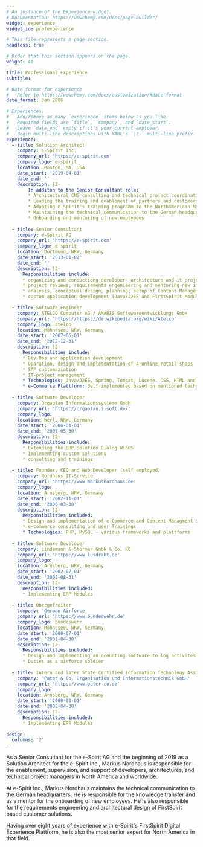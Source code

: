 ```yaml
---
# An instance of the Experience widget.
# Documentation: https://wowchemy.com/docs/page-builder/
widget: experience
widget_id: profexperience

# This file represents a page section.
headless: true

# Order that this section appears on the page.
weight: 40

title: Professional Experience
subtitle:

# Date format for experience
#   Refer to https://wowchemy.com/docs/customization/#date-format
date_format: Jan 2006

# Experiences.
#   Add/remove as many `experience` items below as you like.
#   Required fields are `title`, `company`, and `date_start`.
#   Leave `date_end` empty if it's your current employer.
#   Begin multi-line descriptions with YAML's `|2-` multi-line prefix.
experience:
  - title: Solution Architect
    company: e-Spirit Inc.
    company_url: 'https://e-spirit.com'
    company_logo: e-spirit
    location: Boston, MA, USA
    date_start: '2019-04-01'
    date_end: ''
    description: |2-
        In additon to the Senior Consultant role:
        * Architectural CMS consulting and technical project coordination
        * Leading the training and enablement of partners and customers
        * Adapting e-Spirit's training programm to the Northamerican Market
        * Maintaining the technical communication to the German headquarters
        * Onboarding and mentoring of new emplyoees
        
  - title: Senior Consultant
    company: e-Spirit AG
    company_url: 'https://e-spirit.com'
    company_logo: e-spirit
    location: Dortmund, NRW, Germany
    date_start: '2013-01-02'
    date_end: ''
    description: |2- 
      Responsibilities include:
      * organizing and conductiong developer- architecture and it project management trainings
      * project reviews, requirements engenieering and mentoring new implementation partners
      * analysis, conceptual design, planning, setup of Content Management Systems
      * custom application development (Java/J2EE and FirstSpirit Modules) including testing and documentation

  - title: Software Engineer
    company: ATELCO Computer AG / AMARIS Softewareentwicklungs GmbH
    company_url: 'https://https://de.wikipedia.org/wiki/Atelco'
    company_logo: atelco
    location: Möhnesee, NRW, Germany
    date_start: '2007-05-01'
    date_end: '2012-12-31'
    description: |2-
      Responsibilities include:
      * Dev-Ops and application development
      * Oparation, design and implementation of 4 online retail shops
      * SAP customaziation
      * IT-project management
      * Technologies: Java/J2EE, Spring, Tomcat, Lucene, CSS, HTML and other
      * e-Commerce Plattform: Self implemented based on mentioned technologies
  
  - title: Software Developer
    company: Orgaplan Informationssysteme GmbH
    company_url: 'https://orgaplan.i-soft.de/'
    company_logo: 
    location: Werl, NRW, Germany
    date_start: '2006-01-01'
    date_end: '2007-05-30'
    description: |2-
      Responsibilities include:
      * Extending the ERP Solution Dialog WinGS
      * Implementing custom solutions
      * consulting and trainings
  
  - title: Founder, CEO and Web Developer (self employed)
    company: Nordhaus IT-Service
    company_url: 'https://www.markusnordhaus.de'
    company_logo: 
    location: Arnsberg, NRW, Germany
    date_start: '2002-11-01'
    date_end: '2006-03-30'
    description: |2-
      Responsibilities included:
      * Design and implementation of e-Commerce and Content Managment Solutions
      * e-commerce consulting and user Trainings
      * Technologies: PHP, MySQL - various frameworks and plattforms
  
  - title: Software Developer
    company: Lindemann & Störmer GmbH & Co. KG
    company_url: 'https://www.lusdraht.de'
    company_logo: 
    location: Arnsberg, NRW, Germany
    date_start: '2002-07-01'
    date_end: '2002-08-31'
    description: |2-
      Responsibilities included:
      * Implementing ERP Modules
  
  - title: Obergefreiter
    company: 'German Airforce'
    company_url: 'https://www.bundeswehr.de'
    company_logo: bundeswehr
    location: Möhnesee, NRW, Germany
    date_start: '2000-07-01'
    date_end: '2001-04-30'
    description: |2-
      Responsibilities included:
      * Design and implementing an acounting software to log activites and duty times
      * Duties as a airforce soldier 
 
  - title: Intern and later State Certified Information Technology Assistant (part time)
    company: 'Pater & Co. Organisation und Informationstechnik GmbH'
    company_url: 'https://www.pater-co.de'
    company_logo: 
    location: Arnsberg, NRW, Germany
    date_start: '2000-03-01'
    date_end: '2002-04-30'
    description: |2-
      Responsibilities included:
      * Implementing ERP Modules
  
design:
  columns: '2'
---
```

As a Senior Consultant for the e-Spirit AG and the beginning of 2019 as a Solution Architect for the e-Spirit Inc., Markus
Nordhaus is responsible for the enablement, supervision, and support of developers, architectures, and technical project
managers in North America and worldwide.

At e-Spirit Inc., Markus Nordhaus maintains the technical communication to the German headquarters. He is responsible
for the knowledge transfer and as a mentor for the onboarding of new employees. He is also responsible for the
requirements engineering and architectural design of FirstSpirit based customer solutions.

Having over eight years of experience with e-Spirit's FirstSpirit Digital Experience Plattform, he is also the most
senior expert for North America in that field.
